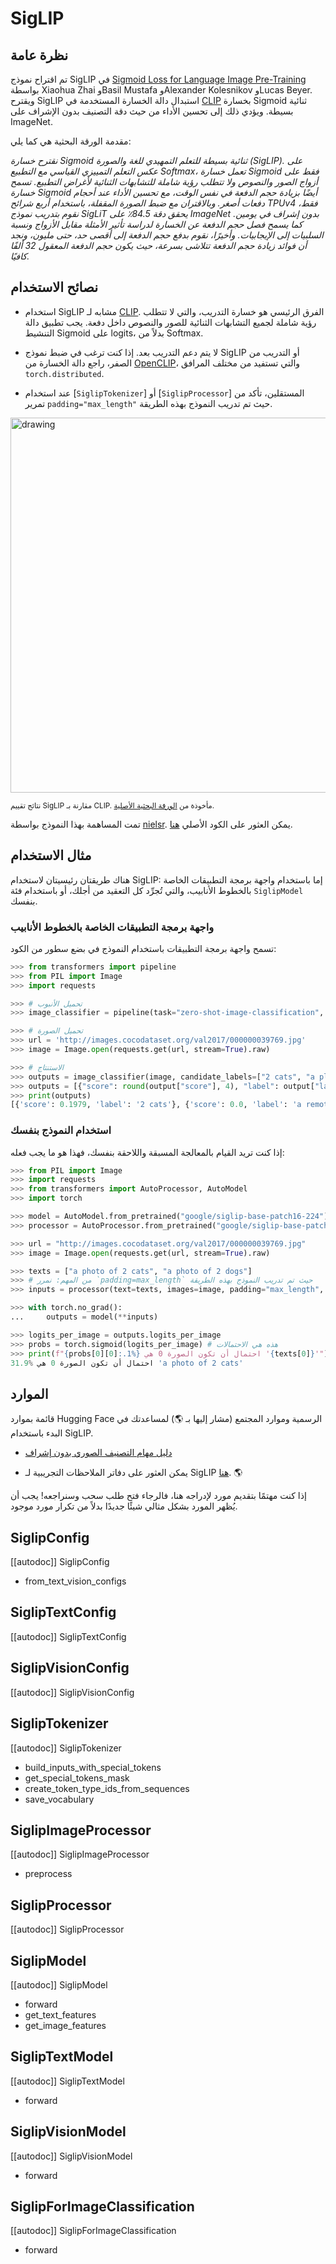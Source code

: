 # SigLIP

## نظرة عامة
تم اقتراح نموذج SigLIP في [Sigmoid Loss for Language Image Pre-Training](https://arxiv.org/abs/2303.15343) بواسطة Xiaohua Zhai وBasil Mustafa وAlexander Kolesnikov وLucas Beyer. ويقترح SigLIP استبدال دالة الخسارة المستخدمة في [CLIP](clip) بخسارة Sigmoid ثنائية بسيطة. ويؤدي ذلك إلى تحسين الأداء من حيث دقة التصنيف بدون الإشراف على ImageNet.

مقدمة الورقة البحثية هي كما يلي:

*نقترح خسارة Sigmoid ثنائية بسيطة للتعلم التمهيدي للغة والصورة (SigLIP). على عكس التعلم التمييزي القياسي مع التطبيع Softmax، تعمل خسارة Sigmoid فقط على أزواج الصور والنصوص ولا تتطلب رؤية شاملة للتشابهات الثنائية لأغراض التطبيع. تسمح خسارة Sigmoid أيضًا بزيادة حجم الدفعة في نفس الوقت، مع تحسين الأداء عند أحجام دفعات أصغر. وبالاقتران مع ضبط الصورة المقفلة، باستخدام أربع شرائح TPUv4 فقط، نقوم بتدريب نموذج SigLiT يحقق دقة 84.5٪ على ImageNet بدون إشراف في يومين. كما يسمح فصل حجم الدفعة عن الخسارة لدراسة تأثير الأمثلة مقابل الأزواج ونسبة السلبيات إلى الإيجابيات. وأخيرًا، نقوم بدفع حجم الدفعة إلى أقصى حد، حتى مليون، ونجد أن فوائد زيادة حجم الدفعة تتلاشى بسرعة، حيث يكون حجم الدفعة المعقول 32 ألفًا كافيًا.*

## نصائح الاستخدام

- استخدام SigLIP مشابه لـ [CLIP](clip). الفرق الرئيسي هو خسارة التدريب، والتي لا تتطلب رؤية شاملة لجميع التشابهات الثنائية للصور والنصوص داخل دفعة. يجب تطبيق دالة التنشيط Sigmoid على logits، بدلاً من Softmax.

- لا يتم دعم التدريب بعد. إذا كنت ترغب في ضبط نموذج SigLIP أو التدريب من الصفر، راجع دالة الخسارة من [OpenCLIP](https://github.com/mlfoundations/open_clip/blob/73ad04ae7fb93ede1c02dc9040a828634cb1edf1/src/open_clip/loss.py#L307)، والتي تستفيد من مختلف المرافق `torch.distributed`.

- عند استخدام [`SiglipTokenizer`] أو [`SiglipProcessor`] المستقلين، تأكد من تمرير `padding="max_length"` حيث تم تدريب النموذج بهذه الطريقة.

<img src="https://huggingface.co/datasets/huggingface/documentation-images/resolve/main/transformers/model_doc/siglip_table.jpeg"
alt="drawing" width="600"/>

<small> نتائج تقييم SigLIP مقارنة بـ CLIP. مأخوذة من <a href="https://arxiv.org/abs/2303.15343">الورقة البحثية الأصلية</a>.</small>

تمت المساهمة بهذا النموذج بواسطة [nielsr](https://huggingface.co/nielsr).
يمكن العثور على الكود الأصلي [هنا](https://github.com/google-research/big_vision/tree/main).

## مثال الاستخدام

هناك طريقتان رئيسيتان لاستخدام SigLIP: إما باستخدام واجهة برمجة التطبيقات الخاصة بالخطوط الأنابيب، والتي تُجرِّد كل التعقيد من أجلك، أو باستخدام فئة `SiglipModel` بنفسك.

### واجهة برمجة التطبيقات الخاصة بالخطوط الأنابيب

تسمح واجهة برمجة التطبيقات باستخدام النموذج في بضع سطور من الكود:

```python
>>> from transformers import pipeline
>>> from PIL import Image
>>> import requests

>>> # تحميل الأنبوب
>>> image_classifier = pipeline(task="zero-shot-image-classification", model="google/siglip-base-patch16-224")

>>> # تحميل الصورة
>>> url = 'http://images.cocodataset.org/val2017/000000039769.jpg'
>>> image = Image.open(requests.get(url, stream=True).raw)

>>> # الاستنتاج
>>> outputs = image_classifier(image, candidate_labels=["2 cats", "a plane", "a remote"])
>>> outputs = [{"score": round(output["score"], 4), "label": output["label"] } for output in outputs]
>>> print(outputs)
[{'score': 0.1979, 'label': '2 cats'}, {'score': 0.0, 'label': 'a remote'}, {'score': 0.0, 'label': 'a plane'}]
```

### استخدام النموذج بنفسك

إذا كنت تريد القيام بالمعالجة المسبقة واللاحقة بنفسك، فهذا هو ما يجب فعله:

```python
>>> from PIL import Image
>>> import requests
>>> from transformers import AutoProcessor, AutoModel
>>> import torch

>>> model = AutoModel.from_pretrained("google/siglip-base-patch16-224")
>>> processor = AutoProcessor.from_pretrained("google/siglip-base-patch16-224")

>>> url = "http://images.cocodataset.org/val2017/000000039769.jpg"
>>> image = Image.open(requests.get(url, stream=True).raw)

>>> texts = ["a photo of 2 cats", "a photo of 2 dogs"]
>>> # من المهم: نمرر `padding=max_length` حيث تم تدريب النموذج بهذه الطريقة
>>> inputs = processor(text=texts, images=image, padding="max_length", return_tensors="pt")

>>> with torch.no_grad():
...     outputs = model(**inputs)

>>> logits_per_image = outputs.logits_per_image
>>> probs = torch.sigmoid(logits_per_image) # هذه هي الاحتمالات
>>> print(f"{probs[0][0]:.1%} احتمال أن تكون الصورة 0 هي '{texts[0]}'")
31.9% احتمال أن تكون الصورة 0 هي 'a photo of 2 cats'
```

## الموارد

قائمة بموارد Hugging Face الرسمية وموارد المجتمع (مشار إليها بـ 🌎) لمساعدتك في البدء باستخدام SigLIP.

- [دليل مهام التصنيف الصوري بدون إشراف](../tasks/zero_shot_image_classification_md)

- يمكن العثور على دفاتر الملاحظات التجريبية لـ SigLIP [هنا](https://github.com/NielsRogge/Transformers-Tutorials/tree/master/SigLIP). 🌎

إذا كنت مهتمًا بتقديم مورد لإدراجه هنا، فالرجاء فتح طلب سحب وسنراجعه! يجب أن يُظهر المورد بشكل مثالي شيئًا جديدًا بدلاً من تكرار مورد موجود.

## SiglipConfig

[[autodoc]] SiglipConfig

- from_text_vision_configs

## SiglipTextConfig

[[autodoc]] SiglipTextConfig

## SiglipVisionConfig

[[autodoc]] SiglipVisionConfig

## SiglipTokenizer

[[autodoc]] SiglipTokenizer

- build_inputs_with_special_tokens
- get_special_tokens_mask
- create_token_type_ids_from_sequences
- save_vocabulary

## SiglipImageProcessor

[[autodoc]] SiglipImageProcessor

- preprocess

## SiglipProcessor

[[autodoc]] SiglipProcessor

## SiglipModel

[[autodoc]] SiglipModel

- forward
- get_text_features
- get_image_features

## SiglipTextModel

[[autodoc]] SiglipTextModel

- forward

## SiglipVisionModel

[[autodoc]] SiglipVisionModel

- forward

## SiglipForImageClassification

[[autodoc]] SiglipForImageClassification

- forward